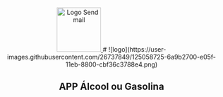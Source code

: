 

<br />
<p align="center">
  <a href="https://github.com/GilbertoASJ/Send-mail/">
    <img 
      src="./assets/logo.png" 
      alt="Logo Send mail"
      width="100"
      height="100" 
    >
  </a>
#
![logo](https://user-images.githubusercontent.com/26737849/125058725-6a9b2700-e05f-11eb-8800-cbf36c3788e4.png)
  <h2 align="center">APP Álcool ou Gasolina</h2>
